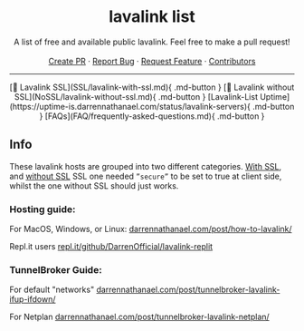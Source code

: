 <div align="center">
<h1 align="center">lavalink list</h1>

  <p align="center">
    A list of free and available public lavalink. Feel free to make a pull request!
    <br />
    <br />
    <a href="https://github.com/DarrenOfficial/lavalink-list/pulls">Create PR</a>
    ·
    <a href="mailto:noc@darrennathanael.com">Report Bug</a>
    ·
    <a href="mailto:noc@darrennathanael.com">Request Feature</a>
    ·
    <a href="https://github.com/DarrenOfficial/lavalink-list/graphs/contributors">Contributors</a>
  </p>
</div>



---
<center>
[📃 Lavalink SSL](SSL/lavalink-with-ssl.md){ .md-button } 
[📜 Lavalink without SSL](NoSSL/lavalink-without-ssl.md){ .md-button } 
[Lavalink-List Uptime](https://uptime-is.darrennathanael.com/status/lavalink-servers){ .md-button } 
[FAQs](FAQ/frequently-asked-questions.md){ .md-button }
</center>

## Info
These lavalink hosts are grouped into two different categories.
[With SSL](https://lavalink-list.darrennathanael.com/SSL/lavalink-with-ssl/), and [without SSL](https://lavalink-list.darrennathanael.com/NoSSL/lavalink-without-ssl/)
SSL one needed `”secure”` to be set to true at client side, whilst the one without SSL should just works.



### Hosting guide:

For MacOS, Windows, or Linux: [darrennathanael.com/post/how-to-lavalink/](https://darrennathanael.com/post/how-to-lavalink?utm_source=lavalink-list&utm_medium=home&utm_campaign=mainmd)

Repl.it users [repl.it/github/DarrenOfficial/lavalink-replit](https://repl.it/github/DarrenOfficial/lavalink-replit)


### TunnelBroker Guide:

For default "networks" [darrennathanael.com/post/tunnelbroker-lavalink-ifup-ifdown/](https://darrennathanael.com/post/tunnelbroker-lavalink-ifup-ifdown?utm_source=lavalink-list&utm_medium=home&utm_campaign=mainmd)

For Netplan [darrennathanael.com/post/tunnelbroker-lavalink-netplan/](https://darrennathanael.com/post/tunnelbroker-lavalink-netplan?utm_source=lavalink-list&utm_medium=home&utm_campaign=mainmd)



<!-- inject image ad -->
<div data-ea-style="stickybox" class="dark horizontal" data-ea-publisher="darrennathanaelcom" data-ea-type="image"></div>
